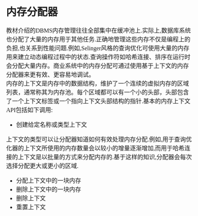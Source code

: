 # 内存分配器
<font face="微软雅黑" size="3px">

教材介绍的DBMS内存管理往往全部集中在缓冲池上.实际上,数据库系统也分配了大量的内存用于其他任务.正确地管理这些内存不仅是编程上的负担,也关系到性能问题.例如,Selinger风格的查询优化可使用大量的内存用来建立动态编程过程中的状态.查询操作符如哈希连接、排序在运行时会分配大量内存。商业系统中的内存分配可通过使用基于上下文的内存分配器来更有效、更容易地调试。  
内存的上下文是内存中的数据结构，维护了一个连续的虚拟内存的区域列表，通常称其为内存池。每个区域都可以有一个小的头部，头部包含了一个上下文标签或一个指向上下文头部结构的指针.基本的内存上下文API包括如下调用:
* 创建给定名称或类型上下文

上下文的类型可以让分配器知道如何有效处理内存分配.例如,用于查询优化器的上下文所使用的内存数量会以较小的增量逐渐增加,而用于哈希连接的上下文是以批量的方式来分配内存的.基于这样的知识,分配器会每次选择分配更大或更小的区域.
* 分配上下文中的一块内存
* 删除上下文中的一块内存
* 删除上下文
* 重置上下文

